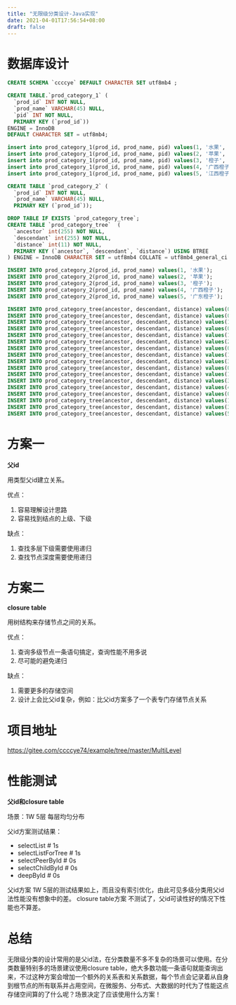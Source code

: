 ```yaml
---
title: "无限级分类设计-Java实现"
date: 2021-04-01T17:56:54+08:00
draft: false
---
```


# 数据库设计
```sql
CREATE SCHEMA `ccccye` DEFAULT CHARACTER SET utf8mb4 ;

CREATE TABLE.`prod_category_1` (
  `prod_id` INT NOT NULL,
  `prod_name` VARCHAR(45) NULL,
  `pid` INT NOT NULL,
  PRIMARY KEY (`prod_id`))
ENGINE = InnoDB
DEFAULT CHARACTER SET = utf8mb4;

insert into prod_category_1(prod_id, prod_name, pid) values(1, '水果', 0);
insert into prod_category_1(prod_id, prod_name, pid) values(2, '苹果', 1);
insert into prod_category_1(prod_id, prod_name, pid) values(3, '橙子', 1);
insert into prod_category_1(prod_id, prod_name, pid) values(4, '广西橙子', 3);
insert into prod_category_1(prod_id, prod_name, pid) values(5, '江西橙子', 3);

CREATE TABLE `prod_category_2` (
  `prod_id` INT NOT NULL,
  `prod_name` VARCHAR(45) NULL,
  PRIMARY KEY (`prod_id`));

DROP TABLE IF EXISTS `prod_category_tree`;
CREATE TABLE `prod_category_tree`  (
  `ancestor` int(255) NOT NULL,
  `descendant` int(255) NOT NULL,
  `distance` int(11) NOT NULL,
  PRIMARY KEY (`ancestor`, `descendant`, `distance`) USING BTREE
) ENGINE = InnoDB CHARACTER SET = utf8mb4 COLLATE = utf8mb4_general_ci ROW_FORMAT = Dynamic;

INSERT INTO prod_category_2(prod_id, prod_name) values(1, '水果');
INSERT INTO prod_category_2(prod_id, prod_name) values(2, '苹果');
INSERT INTO prod_category_2(prod_id, prod_name) values(3, '橙子');
INSERT INTO prod_category_2(prod_id, prod_name) values(4, '广西橙子');
INSERT INTO prod_category_2(prod_id, prod_name) values(5, '广东橙子');

INSERT INTO prod_category_tree(ancestor, descendant, distance) values(0, 0, 0);
INSERT INTO prod_category_tree(ancestor, descendant, distance) values(0, 1, 1);
INSERT INTO prod_category_tree(ancestor, descendant, distance) values(1, 1, 0);
INSERT INTO prod_category_tree(ancestor, descendant, distance) values(0, 2, 2);
INSERT INTO prod_category_tree(ancestor, descendant, distance) values(1, 2, 1);
INSERT INTO prod_category_tree(ancestor, descendant, distance) values(2, 2, 0);
INSERT INTO prod_category_tree(ancestor, descendant, distance) values(0, 3, 2);
INSERT INTO prod_category_tree(ancestor, descendant, distance) values(1, 3, 1);
INSERT INTO prod_category_tree(ancestor, descendant, distance) values(3, 3, 0);
INSERT INTO prod_category_tree(ancestor, descendant, distance) values(0, 4, 3);
INSERT INTO prod_category_tree(ancestor, descendant, distance) values(1, 4, 2);
INSERT INTO prod_category_tree(ancestor, descendant, distance) values(3, 4, 1);
INSERT INTO prod_category_tree(ancestor, descendant, distance) values(4, 4, 0);
INSERT INTO prod_category_tree(ancestor, descendant, distance) values(0, 5, 3);
INSERT INTO prod_category_tree(ancestor, descendant, distance) values(1, 5, 2);
INSERT INTO prod_category_tree(ancestor, descendant, distance) values(3, 5, 1);
INSERT INTO prod_category_tree(ancestor, descendant, distance) values(5, 5, 0);
```

# 方案一
**父id**

用类型父id建立关系。

优点：
1. 容易理解设计思路
2. 容易找到结点的上级、下级

缺点：
1. 查找多层下级需要使用递归
2. 查找节点深度需要使用递归



# 方案二
**closure table**

用树结构来存储节点之间的关系。

优点：
1. 查询多级节点一条语句搞定，查询性能不用多说
2. 尽可能的避免递归

缺点：
1. 需要更多的存储空间
2. 设计上会比父id复杂，例如：比父id方案多了一个表专门存储节点关系

# 项目地址
https://gitee.com/ccccye74/example/tree/master/MultiLevel

# 性能测试
**父id和closure table**

场景：1W 5层 每层均匀分布

父id方案测试结果：
- selectList # 1s
- selectListForTree # 1s
- selectPeerById # 0s
- selectChildById # 0s
- deepById # 0s

父id方案   1W 5层的测试结果如上，而且没有索引优化，由此可见多级分类用父id法性能没有想象中的差。
closure table方案  不测试了，父id可读性好的情况下性能也不算差。

# 总结
无限级分类的设计常用的是父id法，在分类数量不多不复杂的场景可以使用。在分类数量特别多的场景建议使用closure table，绝大多数功能一条语句就能查询出来，不过这种方案会增加一个额外的关系表和关系数据，每个节点会记录着从自身到根节点的所有联系并占用空间，在微服务、分布式、大数据的时代为了性能这点存储空间算的了什么呢？场景决定了应该使用什么方案！
